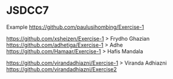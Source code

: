 # JSDCC7

Example
https://github.com/paulusihombing/Exercise-1

https://github.com/xsheizen/Exercise-1 > Frydho Ghazian
https://github.com/adhetiga/Exercise-1 > Adhe
https://github.com/Hamaar/Exercise-1 > Hafis Mandala

https://github.com/virandadhiazni/Exercise-1 > Viranda Adhiazni
https://github.com/virandadhiazni/Exercise2 
